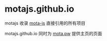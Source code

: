 # motajs.github.io

motajs 收录 [mota-js](https://github.com/ckcz123/mota-js) 直接引用的所有项目  

motajs.github.io 同时为 [mota.pw](http://mota.pw:4242) 提供主页的页面
